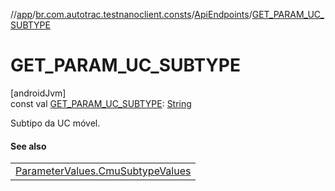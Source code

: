 //[app](../../../index.md)/[br.com.autotrac.testnanoclient.consts](../index.md)/[ApiEndpoints](index.md)/[GET_PARAM_UC_SUBTYPE](-g-e-t_-p-a-r-a-m_-u-c_-s-u-b-t-y-p-e.md)

# GET_PARAM_UC_SUBTYPE

[androidJvm]\
const val [GET_PARAM_UC_SUBTYPE](-g-e-t_-p-a-r-a-m_-u-c_-s-u-b-t-y-p-e.md): [String](https://kotlinlang.org/api/latest/jvm/stdlib/kotlin/-string/index.html)

Subtipo da UC móvel.

#### See also

| |
|---|
| [ParameterValues.CmuSubtypeValues](../-parameter-values/-cmu-subtype-values/index.md) |
